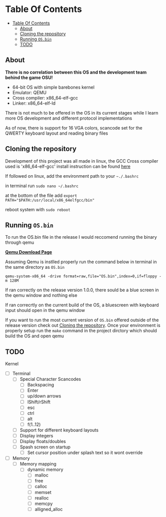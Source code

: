 # Table Of Contents

- [Table Of Contents](#table-of-contents)
  - [About](#about)
  - [Cloning the repository](#cloning-the-repository)
  - [Running `OS.bin`](#running-osbin)
  - [TODO](#todo)

## About

**There is no correlation between this OS and the development team behind the game OSU!**

- 64-bit OS with simple barebones kernel
- Emulator: QEMU
- Cross compiler: x86_64-elf-gcc
- Linker: x86_64-elf-ld

There is not much to be offered in the OS in its current stages while I learn more OS development and different protocol implementations

As of now, there is support for 16 VGA colors, scancode set for the QWERTY keyboard layout and reading binary files

## Cloning the repository

Development of this project was all made in linux, the GCC Cross compiler used is 'x86_64-elf-gcc' install instruction can be found [here](https://github.com/Absurdponcho/GCCBuildCommands)

If followed on linux, add the environment path to your `~./.bashrc`
  
  in terminal run `sudo nano ~/.bashrc`
  
  at the bottom of the file add `export PATH="$PATH:/usr/local/x86_64elfgcc/bin"`
  
  reboot system with `sudo reboot`

## Running `OS.bin`

To run the OS.bin file in the release I would reccomend running the binary through qemu

**[Qemu Download Page](https://www.qemu.org/download/)**

Assuming Qemu is instlled properly run the command below in terminal in the same directory as `OS.bin`

`qemu-system-x86_64 -drive format=raw,file="OS.bin",index=0,if=floppy -m 128M`

If ran correctly on the release version 1.0.0, there sould be a blue screen in the qemu window and nothing else

If ran correcrtly on the current build of the OS, a bluescreen with keyboard input should open in the qemu window

If you want to run the most current version of `OS.bin` offered outside of the release version check out [Cloning the repository](#cloning-the-repository). Once your environment is properly setup run the `make` command in the project dirctory which should build the OS and open qemu

## TODO

Kernel

- [ ] Terminal
  - [ ] Special Character Scancodes
    - [ ] Backspacing
    - [ ] Enter
    - [ ] up/down arrows
    - [ ] lShift/rShift
    - [ ] esc
    - [ ] ctrl
    - [ ] alt
    - [ ] f(1..12)
  - [ ] Support for different keyboard layouts
  - [ ] Display integers
  - [ ] Display floats/doubles
  - [ ] Spash screen on startup
    - [ ] Set cursor position under splash text so it wont override
- [ ] Memory
  - [ ] Memory mapping
    - [ ] dynamic memory
      - [ ] malloc
      - [ ] free
      - [ ] calloc
      - [ ] memset
      - [ ] realloc
      - [ ] memcpy
      - [ ] alligned_alloc
